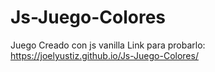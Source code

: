 # Js-Juego-Colores
Juego Creado con js vanilla
 Link para probarlo: https://joelyustiz.github.io/Js-Juego-Colores/
